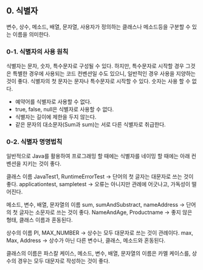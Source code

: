 

## 0. 식별자

변수, 상수, 메소드, 배열, 문자열, 사용자가 정의하는 클래스나 메소드등을 구분할 수 있는 이름을 의미한다.

### 0-1. 식별자의 사용 원칙

식별자는 문자, 숫자, 특수문자로 구성될 수 있다. 하지만, 특수문자로 시작할 경우 그것은 특별한 경우에 사용되는 코드 컨벤션일 수도 있으니, 일반적인 경우 사용을 지양하는 것이 좋다. 
식별자의 첫 문자는 문자나 특수문자로 시작할 수 있다. 숫자는 사용 할 수 없다. 

- 예약어를 식별자로 사용할 수 없다.
- true, false, null은 식별자로 사용할 수 없다.
- 식별자는 길이에 제한을 두지 않는다.
- 같은 문자의 대소문자(Sum과 sum)는 서로 다른 식별자로 취급한다.


### 0-2. 식별자 명명법칙

일반적으로 Java를 활용하여 프로그래밍 할 때에는 식별자를 네이밍 할 때에는 아래 컨벤션을 지키는 것이 좋다.

클래스 이름
JavaTest1, RuntimeErrorTest -> 단어의 첫 글자는 대문자로 쓰는 것이 좋다.
applicationtest, sampletest -> 오류는 아니지만 관례에 어긋나고, 가독성이 떨어진다.

메소드, 변수, 배열, 문자열의 이름
sum, sumAndSubstract, nameAddress -> 단어의 첫 글자는 소문자로 쓰는 것이 좋다.
NameAndAge, Productname -> 좋지 않은 형태, 클래스 이름과 혼동된다.

상수의 이름
PI, MAX_NUMBER -> 상수는 모두 대문자로 쓰는 것이 관례이다.
max, Max, Address -> 상수가 아닌 다른 변수나, 클래스, 메소드와 혼동된다.

클래스의 이름은 파스칼 케이스, 메소드, 변수, 배열, 문자열의 이름은 카멜 케이스를, 상수의 경우는 모두 대문자로 작성하는 것이 좋다.

